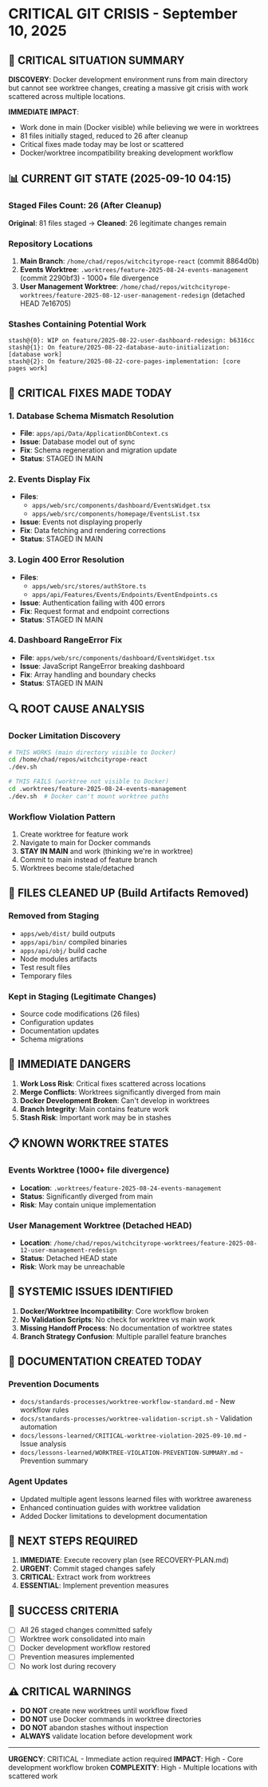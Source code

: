 # CRITICAL GIT CRISIS - September 10, 2025

<!-- Last Updated: 2025-09-10 -->
<!-- Version: 1.0 -->
<!-- Owner: Librarian Agent -->
<!-- Status: CRITICAL -->

## 🚨 CRITICAL SITUATION SUMMARY

**DISCOVERY**: Docker development environment runs from main directory but cannot see worktree changes, creating a massive git crisis with work scattered across multiple locations.

**IMMEDIATE IMPACT**: 
- Work done in main (Docker visible) while believing we were in worktrees
- 81 files initially staged, reduced to 26 after cleanup
- Critical fixes made today may be lost or scattered
- Docker/worktree incompatibility breaking development workflow

## 📊 CURRENT GIT STATE (2025-09-10 04:15)

### Staged Files Count: 26 (After Cleanup)
**Original**: 81 files staged → **Cleaned**: 26 legitimate changes remain

### Repository Locations
1. **Main Branch**: `/home/chad/repos/witchcityrope-react` (commit 8864d0b)
2. **Events Worktree**: `.worktrees/feature-2025-08-24-events-management` (commit 2290bf3) - 1000+ file divergence
3. **User Management Worktree**: `/home/chad/repos/witchcityrope-worktrees/feature-2025-08-12-user-management-redesign` (detached HEAD 7e16705)

### Stashes Containing Potential Work
```
stash@{0}: WIP on feature/2025-08-22-user-dashboard-redesign: b6316cc
stash@{1}: On feature/2025-08-22-database-auto-initialization: [database work]
stash@{2}: On feature/2025-08-22-core-pages-implementation: [core pages work]
```

## 🔧 CRITICAL FIXES MADE TODAY

### 1. Database Schema Mismatch Resolution
- **File**: `apps/api/Data/ApplicationDbContext.cs`
- **Issue**: Database model out of sync
- **Fix**: Schema regeneration and migration update
- **Status**: STAGED IN MAIN

### 2. Events Display Fix
- **Files**: 
  - `apps/web/src/components/dashboard/EventsWidget.tsx`
  - `apps/web/src/components/homepage/EventsList.tsx`
- **Issue**: Events not displaying properly
- **Fix**: Data fetching and rendering corrections
- **Status**: STAGED IN MAIN

### 3. Login 400 Error Resolution
- **Files**: 
  - `apps/web/src/stores/authStore.ts`
  - `apps/api/Features/Events/Endpoints/EventEndpoints.cs`
- **Issue**: Authentication failing with 400 errors
- **Fix**: Request format and endpoint corrections
- **Status**: STAGED IN MAIN

### 4. Dashboard RangeError Fix
- **File**: `apps/web/src/components/dashboard/EventsWidget.tsx`
- **Issue**: JavaScript RangeError breaking dashboard
- **Fix**: Array handling and boundary checks
- **Status**: STAGED IN MAIN

## 🔍 ROOT CAUSE ANALYSIS

### Docker Limitation Discovery
```bash
# THIS WORKS (main directory visible to Docker)
cd /home/chad/repos/witchcityrope-react
./dev.sh

# THIS FAILS (worktree not visible to Docker)
cd .worktrees/feature-2025-08-24-events-management
./dev.sh  # Docker can't mount worktree paths
```

### Workflow Violation Pattern
1. Create worktree for feature work
2. Navigate to main for Docker commands
3. **STAY IN MAIN** and work (thinking we're in worktree)
4. Commit to main instead of feature branch
5. Worktrees become stale/detached

## 📁 FILES CLEANED UP (Build Artifacts Removed)

### Removed from Staging
- `apps/web/dist/` build outputs
- `apps/api/bin/` compiled binaries  
- `apps/api/obj/` build cache
- Node modules artifacts
- Test result files
- Temporary files

### Kept in Staging (Legitimate Changes)
- Source code modifications (26 files)
- Configuration updates
- Documentation updates
- Schema migrations

## 🚨 IMMEDIATE DANGERS

1. **Work Loss Risk**: Critical fixes scattered across locations
2. **Merge Conflicts**: Worktrees significantly diverged from main
3. **Docker Development Broken**: Can't develop in worktrees
4. **Branch Integrity**: Main contains feature work
5. **Stash Risk**: Important work may be in stashes

## 📋 KNOWN WORKTREE STATES

### Events Worktree (1000+ file divergence)
- **Location**: `.worktrees/feature-2025-08-24-events-management`
- **Status**: Significantly diverged from main
- **Risk**: May contain unique implementation

### User Management Worktree (Detached HEAD)
- **Location**: `/home/chad/repos/witchcityrope-worktrees/feature-2025-08-12-user-management-redesign`
- **Status**: Detached HEAD state
- **Risk**: Work may be unreachable

## 🔧 SYSTEMIC ISSUES IDENTIFIED

1. **Docker/Worktree Incompatibility**: Core workflow broken
2. **No Validation Scripts**: No check for worktree vs main work
3. **Missing Handoff Process**: No documentation of worktree states
4. **Branch Strategy Confusion**: Multiple parallel feature branches

## 📝 DOCUMENTATION CREATED TODAY

### Prevention Documents
- `docs/standards-processes/worktree-workflow-standard.md` - New workflow rules
- `docs/standards-processes/worktree-validation-script.sh` - Validation automation
- `docs/lessons-learned/CRITICAL-worktree-violation-2025-09-10.md` - Issue analysis
- `docs/lessons-learned/WORKTREE-VIOLATION-PREVENTION-SUMMARY.md` - Prevention summary

### Agent Updates
- Updated multiple agent lessons learned files with worktree awareness
- Enhanced continuation guides with worktree validation
- Added Docker limitations to development documentation

## 🚀 NEXT STEPS REQUIRED

1. **IMMEDIATE**: Execute recovery plan (see RECOVERY-PLAN.md)
2. **URGENT**: Commit staged changes safely
3. **CRITICAL**: Extract work from worktrees
4. **ESSENTIAL**: Implement prevention measures

## 🎯 SUCCESS CRITERIA

- [ ] All 26 staged changes committed safely
- [ ] Worktree work consolidated into main
- [ ] Docker development workflow restored
- [ ] Prevention measures implemented
- [ ] No work lost during recovery

## ⚠️ CRITICAL WARNINGS

- **DO NOT** create new worktrees until workflow fixed
- **DO NOT** use Docker commands in worktree directories
- **DO NOT** abandon stashes without inspection
- **ALWAYS** validate location before development work

---

**URGENCY**: CRITICAL - Immediate action required
**IMPACT**: High - Core development workflow broken
**COMPLEXITY**: High - Multiple locations with scattered work